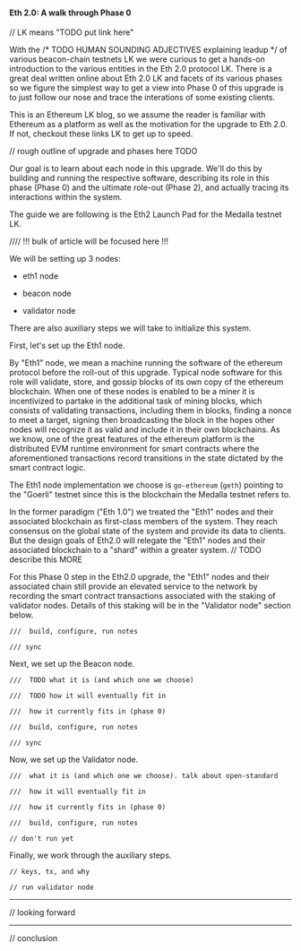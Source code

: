 #### Eth 2.0: A walk through Phase 0

// LK means "TODO put link here"

With the /* TODO HUMAN SOUNDING ADJECTIVES explaining leadup */ of various beacon-chain testnets LK we were curious to get a hands-on introduction to the various entities in the Eth 2.0 protocol LK. There is a great deal written online about Eth 2.0 LK and facets of its various phases so we figure the simplest way to get a view into Phase 0 of this upgrade is to just follow our nose and trace the interations of some existing clients. 

This is an Ethereum LK blog, so we assume the reader is familiar with Ethereum as a platform as well as the motivation for the upgrade to Eth 2.0. If not, checkout these links LK to get up to speed.

// rough outline of upgrade and phases here TODO

Our goal is to learn about each node in this upgrade. We'll do this by building and running the respective software, describing its role in this phase (Phase 0) and the ultimate role-out (Phase 2), and actually tracing its interactions within the system.

The guide we are following is the Eth2 Launch Pad for the Medalla testnet LK.

//// !!! bulk of article will be focused here !!!

We will be setting up 3 nodes:

- eth1 node

- beacon node

- validator node

There are also auxiliary steps we will take to initialize this system. 

First, let's set up the Eth1 node.

By "Eth1" node, we mean a machine running the software of the ethereum protocol before the roll-out of this upgrade. Typical node software for this role will validate, store, and gossip blocks of its own copy of the ethereum blockchain. When one of these nodes is enabled to be a miner it is incentivized to partake in the additional task of mining blocks, which consists of validating transactions, including them in blocks, finding a nonce to meet a target, signing then broadcasting the block in the hopes other nodes will recognize it as valid and include it in their own blockchains. As we know, one of the great features of the ethereum platform is the distributed EVM runtime environment for smart contracts where the aforementioned transactions record transitions in the state dictated by the smart contract logic.

The Eth1 node implementation we choose is `go-ethereum` (`geth`) pointing to the "Goerli" testnet since this is the blockchain the Medalla testnet refers to. 

In the former paradigm ("Eth 1.0") we treated the "Eth1" nodes and their associated blockchain as first-class members of the system. They reach consensus on the global state of the system and provide its data to clients. But the design goals of Eth2.0 will relegate the "Eth1" nodes and their associated blockchain to a "shard" within a greater system. // TODO describe this MORE

For this Phase 0 step in the Eth2.0 upgrade, the "Eth1" nodes and their associated chain still provide an elevated service to the network by recording the smart contract transactions associated with the staking of validator nodes. Details of this staking will be in the "Validator node" section below. 

	///  build, configure, run notes

	/// sync

Next, we set up the Beacon node.

	///  TODO what it is (and which one we choose)

	///  TODO how it will eventually fit in

	///  how it currently fits in (phase 0)

	///  build, configure, run notes

	/// sync


Now, we set up the Validator node.

	///  what it is (and which one we choose). talk about open-standard

	///  how it will eventually fit in

	///  how it currently fits in (phase 0)

	///  build, configure, run notes

	// don't run yet

Finally, we work through the auxiliary steps.
 
	// keys, tx, and why

	// run validator node

---

// looking forward

---

// conclusion

